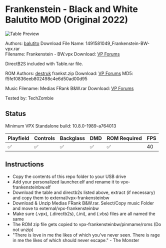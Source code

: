 # Frankenstein - Black and White Balutito MOD (Original 2022)

![Table Preview](https://vpuniverse.com/screenshots/monthly_2022_01/20220130_183804bw.jpg.01bf1e0d2f8ca5074156a911909208b6.jpg)

Authors: [balutito](https://vpuniverse.com/profile/36070-balutito/)
Download File Name: 1491581049_Frankenstein-BW-vpx.rar    
Filename: Frankenstein - BW.vpx
Download: [VP Forums](https://vpuniverse.com/files/file/8982-frankenstein-bw-edition-balutito-mod/)

DirectB2S included with Table.rar file. 

ROM 
Authors: [destruk](https://www.vpforums.org/index.php?showuser=5)
frankst.zip
Download: [VP Forums](https://www.vpforums.org/index.php?app=downloads&showfile=238)
MD5: f5fe10836eeb802498c4e6d50ad00d95

Music
Filename: Medias FRank B&W.rar 
Download: [VP Forums](https://vpuniverse.com/files/file/8982-frankenstein-bw-edition-balutito-mod/)

Tested by: TechZombie


## Status 

Minimum VPX Standalone build: 10.8.0-1989-a764013

| Playfield | Controls | Backglass | DMD | ROM Required | FPS | 
|-----------|----------|-----------|-----|--------------|-----|
| :white_check_mark: | :white_check_mark: | :white_check_mark: | :white_check_mark: | :white_check_mark: | 40 |

## Instructions

- Copy the contents of this repo folder to your USB drive
- Add your personalized launcher.elf and rename it to vpx-frankensteinbw.elf
- Download the table and directb2s listed above, extract (if necessary) and copy them to external/vpx-frankensteinbw
- Download & Unzip Medias FRank B&W.rar. Select/Copy music Folder and move to external/vpx-frankensteinbw
- Make sure (.vpx), (.directb2s), (.ini), and (.vbs) files are all named the same
- The ROM zip file gets copied to vpx-frankensteinbw/pinmame/roms (Do not unzip)
- "There is love in me the likes of which you've never seen. There is rage in me the likes of which should never escape." - The Monster
